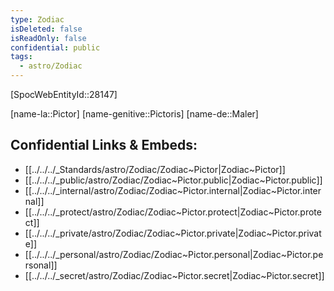```yaml
---
type: Zodiac
isDeleted: false
isReadOnly: false
confidential: public
tags:
  - astro/Zodiac
---
```


[SpocWebEntityId::28147]



[name-la::Pictor]
[name-genitive::Pictoris]
[name-de::Maler]


## Confidential Links & Embeds: 
- [[../../../_Standards/astro/Zodiac/Zodiac~Pictor|Zodiac~Pictor]] 
- [[../../../_public/astro/Zodiac/Zodiac~Pictor.public|Zodiac~Pictor.public]] 
- [[../../../_internal/astro/Zodiac/Zodiac~Pictor.internal|Zodiac~Pictor.internal]] 
- [[../../../_protect/astro/Zodiac/Zodiac~Pictor.protect|Zodiac~Pictor.protect]] 
- [[../../../_private/astro/Zodiac/Zodiac~Pictor.private|Zodiac~Pictor.private]] 
- [[../../../_personal/astro/Zodiac/Zodiac~Pictor.personal|Zodiac~Pictor.personal]] 
- [[../../../_secret/astro/Zodiac/Zodiac~Pictor.secret|Zodiac~Pictor.secret]] 
